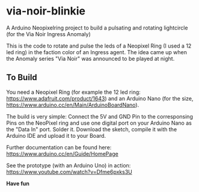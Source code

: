 # via-noir-blinkie
A Arduino Neopixelring project to build a pulsating and rotating lightcircle (for the Via Noir Ingress Anomaly)

This is the code to rotate and pulse the leds of a Neopixel Ring (I used a 12 led ring) in the faction color of an Ingress agent. The idea came up when the Anomaly series "Via Noir" was announced to be played at night. 


## To Build
You need a Neopixel Ring (for example the 12 led ring: https://www.adafruit.com/product/1643) and an Arduino Nano (for the size, https://www.arduino.cc/en/Main/ArduinoBoardNano). 

The build is very simple: Connect the 5V and GND Pin to the corresponsing Pins on the NeoPixel ring and use one digital port on your Arduino Nano as the "Data In" port. Solder it. Download the sketch, compile it with the Arduino IDE and upload it to your Board. 

Further documentation can be found here: https://www.arduino.cc/en/Guide/HomePage

See the prototype (with an Arduino Uno) in action: https://www.youtube.com/watch?v=Dfme6pxks3U

**Have fun**


